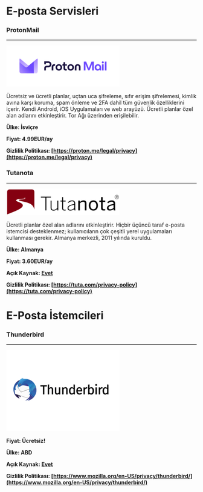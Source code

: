 # E-posta Servisleri

 ### ProtonMail
 ---
![proton-mail](images/proton-mail.png)

Ücretsiz ve ücretli planlar, uçtan uca şifreleme, sıfır erişim şifrelemesi, kimlik avına karşı koruma, spam önleme ve 2FA dahil tüm güvenlik özelliklerini içerir. Kendi Android, iOS Uygulamaları ve web arayüzü. Ücretli planlar özel alan adlarını etkinleştirir. Tor Ağı üzerinden erişilebilir.



**Ülke: İsviçre**

**Fiyat: 4.99EUR/ay**

**Gizlilik Politikası: [https://proton.me/legal/privacy](https://proton.me/legal/privacy)**

 ### Tutanota
 ---
 ![Tutanota](images/tutanota-mail.png)

Ücretli planlar özel alan adlarını etkinleştirir. Hiçbir üçüncü taraf e-posta istemcisi desteklenmez; kullanıcıların çok çeşitli yerel uygulamaları kullanması gerekir. Almanya merkezli, 2011 yılında kuruldu.



**Ülke: Almanya**

**Fiyat: 3.60EUR/ay**

**Açık Kaynak: [Evet](https://github.com/tutao/tutanota)**

**Gizlilik Politikası: [https://tuta.com/privacy-policy](https://tuta.com/privacy-policy)**




# E-Posta İstemcileri


### Thunderbird
---
![Thunderbird](images/thunderbird.png)

**Fiyat: Ücretsiz!**

**Ülke: ABD**

**Açık Kaynak: [Evet](https://github.com/thunderbird)**

**Gizlilik Politikası: [https://www.mozilla.org/en-US/privacy/thunderbird/](https://www.mozilla.org/en-US/privacy/thunderbird/)**



